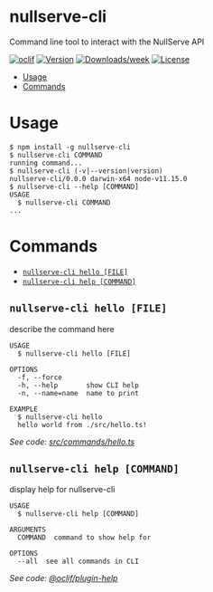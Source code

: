 # nullserve-cli

Command line tool to interact with the NullServe API

[![oclif](https://img.shields.io/badge/cli-oclif-brightgreen.svg)](https://oclif.io)
[![Version](https://img.shields.io/npm/v/nullserve-cli.svg)](https://npmjs.org/package/nullserve-cli)
[![Downloads/week](https://img.shields.io/npm/dw/nullserve-cli.svg)](https://npmjs.org/package/nullserve-cli)
[![License](https://img.shields.io/npm/l/nullserve-cli.svg)](https://github.com/nullserve/nullserve-cli/blob/master/package.json)

<!-- toc -->

- [Usage](#usage)
- [Commands](#commands)
  <!-- tocstop -->

# Usage

<!-- usage -->

```sh-session
$ npm install -g nullserve-cli
$ nullserve-cli COMMAND
running command...
$ nullserve-cli (-v|--version|version)
nullserve-cli/0.0.0 darwin-x64 node-v11.15.0
$ nullserve-cli --help [COMMAND]
USAGE
  $ nullserve-cli COMMAND
...
```

<!-- usagestop -->

# Commands

<!-- commands -->

- [`nullserve-cli hello [FILE]`](#nullserve-cli-hello-file)
- [`nullserve-cli help [COMMAND]`](#nullserve-cli-help-command)

## `nullserve-cli hello [FILE]`

describe the command here

```
USAGE
  $ nullserve-cli hello [FILE]

OPTIONS
  -f, --force
  -h, --help       show CLI help
  -n, --name=name  name to print

EXAMPLE
  $ nullserve-cli hello
  hello world from ./src/hello.ts!
```

_See code: [src/commands/hello.ts](https://github.com/nullserve/nullserve-cli/blob/v0.0.0/src/commands/hello.ts)_

## `nullserve-cli help [COMMAND]`

display help for nullserve-cli

```
USAGE
  $ nullserve-cli help [COMMAND]

ARGUMENTS
  COMMAND  command to show help for

OPTIONS
  --all  see all commands in CLI
```

_See code: [@oclif/plugin-help](https://github.com/oclif/plugin-help/blob/v2.2.1/src/commands/help.ts)_

<!-- commandsstop -->
